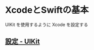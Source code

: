 # XcodeとSwiftの基本

UIKit を使用するように Xcode を設定する

## [設定 - UIKit](https://github.com/ghsumiyasu/Swift-Basico/blob/main/README-Swift-UIKit-Configuracao-jp.md)
